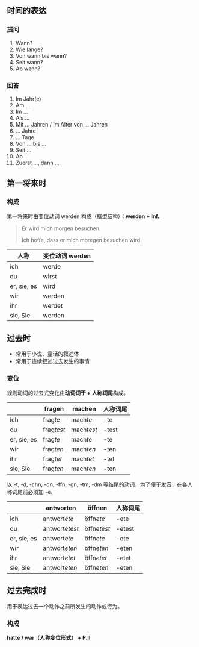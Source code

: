 ## 时间的表达

### 提问

1. Wann?
2. Wie lange?
3. Von wann bis wann?
4. Seit wann?
5. Ab wann?

### 回答

1. Im Jahr(e)
2. Am ...
3. Im ...
4. Als ...
5. Mit ... Jahren / Im Alter von ... Jahren
6. ... Jahre
7. ... Tage
8. Von ... bis ...
9. Seit ...
10. Ab ...
11. Zuerst ..., dann ...

## 第一将来时

### 构成

第一将来时由变位动词 werden 构成（框型结构）：**werden + Inf.**

> Er wird mich morgen besuchen.
> 
> Ich hoffe, dass er mich moregen besuchen wird.

| 人称        | 变位动词 werden |
| ----------- | --------------- |
| ich         | werde           |
| du          | wirst           |
| er, sie, es | wird            |
| wir         | werden          |
| ihr         | werdet          |
| sie, Sie    | werden          |

## 过去时

- 常用于小说、童话的叙述体
- 常用于连续叙述过去发生的事情

### 变位

规则动词的过去式变化由**动词词干 + 人称词尾**构成。

|             | fragen     | machen     | 人称词尾 |
| ----------- | ---------- | ---------- | -------- |
| ich         | frag*te*   | mach*te*   | -te      |
| du          | frag*test* | mach*test* | -test    |
| er, sie, es | frag*te*   | mach*te*   | -te      |
| wir         | frag*ten*  | mach*ten*  | -ten     |
| ihr         | frag*tet*  | mach*tet*  | -tet     |
| sie, Sie    | frag*ten*  | mach*ten*  | -ten     |

以 -t, -d, -chn, -dn, -ffn, -gn, -tm, -dm 等结尾的动词，为了便于发音，在各人称词尾前必须加 -e.

|             | antworten      | öffnen      | 人称词尾 |
| ----------- | -------------- | ----------- | -------- |
| ich         | antwort*ete*   | öffn*ete*   | -ete     |
| du          | antwort*etest* | öffn*etest* | -etest   |
| er, sie, es | antwort*ete*   | öffn*ete*   | -ete     |
| wir         | antwort*eten*  | öffn*eten*  | -eten    |
| ihr         | antwort*etet*  | öffn*etet*  | -etet    |
| sie, Sie    | antwort*eten*  | öffn*eten*  | -eten    |

## 过去完成时

用于表达过去一个动作之前所发生的动作或行为。

### 构成

**hatte / war（人称变位形式） +  P.II**
